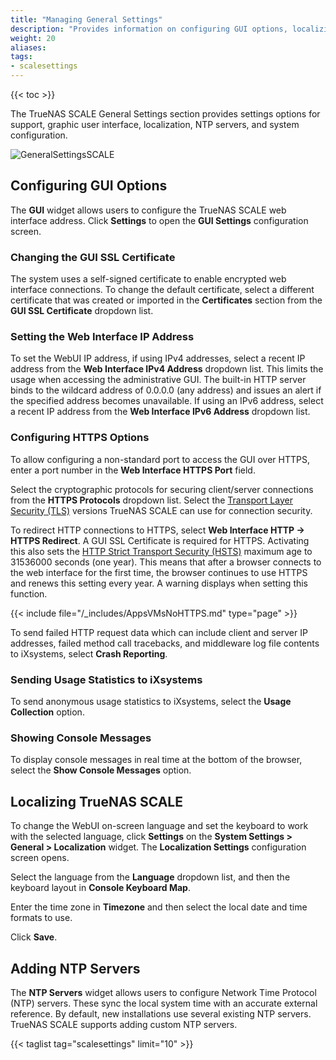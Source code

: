 ```yaml
---
title: "Managing General Settings"
description: "Provides information on configuring GUI options, localizing TrueNAS SCALE to your region and language, and adding NTP servers."
weight: 20
aliases:
tags:
- scalesettings
---
```


{{< toc >}}

The TrueNAS SCALE General Settings section provides settings options for support, graphic user interface, localization, NTP servers, and system configuration. 

![GeneralSettingsSCALE](/images/SCALE/GeneralSettingsSCALE.png "SCALE General Settings Screen")

## Configuring GUI Options

The **GUI** widget allows users to configure the TrueNAS SCALE web interface address. Click **Settings** to open the **GUI Settings** configuration screen.

### Changing the GUI SSL Certificate

The system uses a self-signed certificate to enable encrypted web interface connections. To change the default certificate, select a different certificate that was created or imported in the **Certificates** section from the **GUI SSL Certificate** dropdown list.

### Setting the Web Interface IP Address

To set the WebUI IP address, if using IPv4 addresses, select a recent IP address from the **Web Interface IPv4 Address** dropdown list. This limits the usage when accessing the administrative GUI. The built-in HTTP server binds to the wildcard address of 0.0.0.0 (any address) and issues an alert if the specified address becomes unavailable. If using an IPv6 address, select a recent IP address from the **Web Interface IPv6 Address** dropdown list.

### Configuring HTTPS Options

To allow configuring a non-standard port to access the GUI over HTTPS, enter a port number in the **Web Interface HTTPS Port** field.

Select the cryptographic protocols for securing client/server connections from the **HTTPS Protocols** dropdown list. Select the [Transport Layer Security (TLS)](https://en.wikipedia.org/wiki/Transport_Layer_Security) versions TrueNAS SCALE can use for connection security.

To redirect HTTP connections to HTTPS, select **Web Interface HTTP -> HTTPS Redirect**. A GUI SSL Certificate is required for HTTPS. 
Activating this also sets the [HTTP Strict Transport Security (HSTS)](https://en.wikipedia.org/wiki/HTTP_Strict_Transport_Security) maximum age to 31536000 seconds (one year). 
This means that after a browser connects to the web interface for the first time, the browser continues to use HTTPS and renews this setting every year. 
A warning displays when setting this function.

{{< include file="/_includes/AppsVMsNoHTTPS.md" type="page" >}}

To send failed HTTP request data which can include client and server IP addresses, failed method call tracebacks, and middleware log file contents to iXsystems, select **Crash Reporting**.

### Sending Usage Statistics to iXsystems
To send anonymous usage statistics to iXsystems, select the **Usage Collection** option.

### Showing Console Messages
To display console messages in real time at the bottom of the browser, select the **Show Console Messages** option.

## Localizing TrueNAS SCALE

To change the WebUI on-screen language and set the keyboard to work with the selected language, click **Settings** on the **System Settings > General > Localization** widget. The **Localization Settings** configuration screen opens.

Select the language from the **Language** dropdown list, and then the keyboard layout in **Console Keyboard Map**.

Enter the time zone in **Timezone** and then select the local date and time formats to use.

Click **Save**.

## Adding NTP Servers 

The **NTP Servers** widget allows users to configure Network Time Protocol (NTP) servers. 
These sync the local system time with an accurate external reference. 
By default, new installations use several existing NTP servers. TrueNAS SCALE supports adding custom NTP servers.

{{< taglist tag="scalesettings" limit="10" >}}
